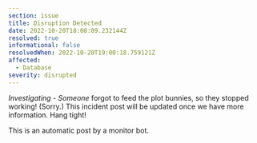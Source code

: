 ```yaml
---
section: issue
title: Disruption Detected
date: 2022-10-20T18:08:09.232144Z
resolved: true
informational: false
resolvedWhen: 2022-10-20T19:00:18.759121Z
affected:
  - Database
severity: disrupted
---
```

*Investigating* - _Someone_ forgot to feed the plot bunnies, so they stopped working! (Sorry.) This incident post will be updated once we have more information. Hang tight!

This is an automatic post by a monitor bot.
        